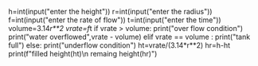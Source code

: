 h=int(input("enter the height"))
r=int(input("enter the radius"))
f=int(input("enter the rate of flow"))
t=int(input("enter the time"))
volume=3.14*r**2
vrate=f*t
if vrate > volume:
        print("over flow condition")
        print("water overflowed",vrate - volume)
elif vrate == volume :
        print("tank full")
else:
        print("underflow condition")
        ht=vrate/(3.14*r**2)
        hr=h-ht
        print(f"filled height(ht)\n remaing height(hr)")
